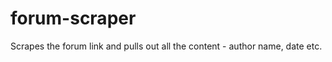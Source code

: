 forum-scraper
=============

Scrapes the forum link and pulls out all the content - author name, date etc.
